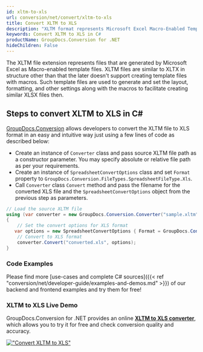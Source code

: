 ```yaml
---
id: xltm-to-xls
url: conversion/net/convert/xltm-to-xls
title: Convert XLTM to XLS
description: "XLTM format represents Microsoft Excel Macro-Enabled Template with .xltm extension. Learn how to convert XLTM to XLS file programmatically in C# language using GroupDocs.Conversion for .NET library."
keywords: Convert XLTM to XLS in C#
productName: GroupDocs.Conversion for .NET
hideChildren: False
---
```


The XLTM file extension represents files that are generated by Microsoft Excel as Macro-enabled template files. XLTM files are similar to XLTX in structure other than that the later doesn't support creating template files with macros. Such template files are used to generate and set the layout, formatting, and other settings along with the macros to facilitate creating similar XLSX files then.

## Steps to convert XLTM to XLS in C#

[GroupDocs.Conversion](https://products.groupdocs.com/conversion/net) allows developers to convert the XLTM file to XLS format in an easy and intuitive way just using a few lines of code as described below:

* Create an instance of `Converter` class and pass source XLTM file path as a constructor parameter. You may specify absolute or relative file path as per your requirements. 
* Create an instance of `SpreadsheetConvertOptions` class and set `Format` property to `GroupDocs.Conversion.FileTypes.SpreadsheetFileType.Xls`.
* Call `Converter` class `Convert` method and pass the filename for the converted XLS file and the `SpreadsheetConvertOptions` object from the previous step as parameters.

```csharp
// Load the source XLTM file
using (var converter = new GroupDocs.Conversion.Converter("sample.xltm"))
{
    // Set the convert options for XLS format
   var options = new SpreadsheetConvertOptions { Format = GroupDocs.Conversion.FileTypes.SpreadsheetFileType.Xls };
    // Convert to XLS format
    converter.Convert("converted.xls", options);
}
```

### Code Examples

Please find more [use-cases and complete C# sources]({{< ref "conversion/net/developer-guide/examples-and-demos.md" >}}) of our backend and frontend examples and try them for free!

### XLTM to XLS Live Demo

GroupDocs.Conversion for .NET provides an online [**XLTM to XLS converter**](https://products.groupdocs.app/conversion/xltm-to-xls), which allows you to try it for free and check conversion quality and accuracy.

[!["Convert XLTM to XLS"](conversion/net/images/convert-to-xls/convert-xltm-to-xls.png)](https://products.groupdocs.app/conversion/xltm-to-xls)